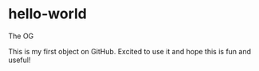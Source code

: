 # hello-world
The OG


This is my first object on GitHub. Excited to use it and hope this is fun and useful!

